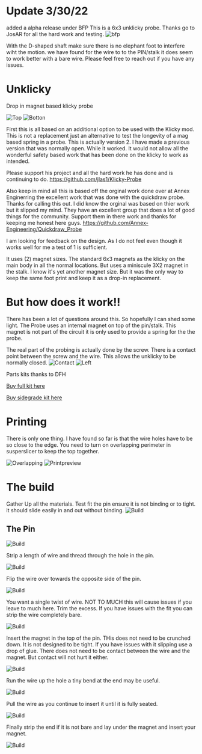 # Update 3/30/22
added a alpha release under BFP
This is a 6x3 unklicky probe. Thanks go to JosAR for all the hard work and testing. 
![bfp](https://github.com/majarspeed/Unklicky/raw/main/pictures/BFP.jpg "BFP")

With the D-shaped shaft make sure there is no elephant foot to interfere wiht the motion. 
we have found for the wire to to the PIN/stalk it does seem to work better with a bare wire. 
Please feel free to reach out if you have any issues. 

# Unklicky
Drop in magnet based klicky probe


![Top](https://github.com/majarspeed/Unklicky/raw/main/pictures/topview.png "Top")
![Botton](https://github.com/majarspeed/Unklicky/raw/main/pictures/Bottomview.png "Bottom")


First this is all based on an additional option to be used with the Klicky mod. This is not a replacement just an alternative to test the longevity of a mag based spring in a probe. This is actually version 2. I have made a previous version that was normally open. While it worked. It would not allow all the wonderful safety based work that has been done on the klicky to work as intended. 

Please support his project and all the hard work he has done and is continuing to do. 
https://github.com/jlas1/Klicky-Probe

Also keep in mind all this is based off the orginal work done over at Annex Enginerring the excellent work that was done with the quickdraw probe. 
Thanks for calling this out. I did know the orginal was based on thier work but it slipped my mind. They have an excellent group that does a lot of good things for the community. Support them in there work and thanks for keeping me honest here guys. 
https://github.com/Annex-Engineering/Quickdraw_Probe

I am looking for feedback on the design. As I do not feel even though it works well for me a test of 1 is sufficient. 

It uses (2) magnet sizes. The standard 6x3 magnets as the klicky on the main body in all the normal locations. But uses a miniscule 3X2 magnet in the stalk. I know it's yet another magnet size. But it was the only way to keep the same foot print and keep it as a drop-in replacement.

# But how does it work!! 
There has been a lot of questions around this. So hopefully I can shed some light. 
The Probe uses an internal magnet on top of the pin/stalk. This magnet is not part of the circuit it is only used to provide a spring for the the probe. 

The real part of the probing is actually done by the screw. 
There is a contact point between the screw and the wire. This allows the unklicky to be normally closed. 
![Contact](https://github.com/majarspeed/Unklicky/raw/main/pictures/BFPContact.png "Contact")
![Left](https://github.com/majarspeed/Unklicky/raw/main/pictures/BFPIL.png "Left")




Parts kits thanks to DFH

[Buy full kit here](https://deepfriedhero.in/products/unklicky-full-kit-by-dustinspeed?_pos=1&_psq=unkl&_ss=e&_v=1.0&aff=8 "Full Unklicky Kit")

[Buy sidegrade kit here](https://deepfriedhero.in/products/unklicky-sidegrade-kit-by-dustinspeed?_pos=2&_sid=d0a66cc6e&_ss=r&aff=8 "Sidegrade Unklicky Kit")

# Printing 
There is only one thing. I have found so far is that the wire holes have to be so close to the edge. You need to turn on overlapping perimeter in susperslicer to keep the top together. 

![Overlapping](https://github.com/majarspeed/Unklicky/raw/main/pictures/Overlapping.jpg "Overlapping")
![Printpreview](https://github.com/majarspeed/Unklicky/raw/main/pictures/printpreview.jpg "Preview")


# The build 

Gather Up all the materials. Test fit the pin ensure it is not binding or to tight. it should slide easily in and out without binding. 
![Build](https://github.com/majarspeed/Unklicky/raw/main/pictures/Step%201.jpg "Build")



## The Pin

![Build](https://github.com/majarspeed/Unklicky/raw/main/pictures/Step%202.jpg "Build")

Strip a length of wire and thread through the hole in the pin. 

![Build](https://github.com/majarspeed/Unklicky/raw/main/pictures/Step%203.jpg "Build")

Flip the wire over towards the opposite side of the pin. 

![Build](https://github.com/majarspeed/Unklicky/raw/main/pictures/Step%204.jpg "Build")

You want a single twist of wire. NOT TO MUCH this will cause issues if you leave to much here. Trim the excess. 
If you have issues with the fit you can strip the wire completely bare. 

![Build](https://github.com/majarspeed/Unklicky/raw/main/pictures/Step%205.jpg "Build")

Insert the magnet in the top of the pin. THis does not need to be crunched down. It is not designed to be tight. 
If you have issues with it slipping use a drop of glue.
There does not need to be contact between the wire and the magnet. But contact will not hurt it either. 

![Build](https://github.com/majarspeed/Unklicky/raw/main/pictures/Step%206.jpg "Build")

Run the wire up the hole a tiny bend at the end may be useful. 

![Build](https://github.com/majarspeed/Unklicky/raw/main/pictures/Step%207.jpg "Build")

Pull the wire as you continue to insert it until it is fully seated.

![Build](https://github.com/majarspeed/Unklicky/raw/main/pictures/Step%208.jpg "Build")

Finally strip the end if it is not bare and lay under the magnet and insert your magnet. 

![Build](https://github.com/majarspeed/Unklicky/raw/main/pictures/Step%209.jpg "Build")





























